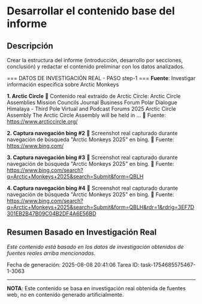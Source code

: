 # Desarrollar el contenido base del informe

## Descripción
Crear la estructura del informe (introducción, desarrollo por secciones, conclusión) y redactar el contenido preliminar con los datos analizados.



=== DATOS DE INVESTIGACIÓN REAL - PASO step-1 ===
**Fuente**: Investigar información específica sobre Arctic Monkeys


**1. Arctic Circle**
   📄 Contenido real extraído de Arctic Circle: Arctic Circle Assemblies Mission Councils Journal Business Forum Polar Dialogue Himalaya - Third Pole Virtual and Podcast Forums 2025 Arctic Circle Assembly The Arctic Circle Assembly will be held in ...
   🔗 Fuente: https://www.arcticcircle.org/


**2. Captura navegación bing #2**
   📄 Screenshot real capturado durante navegación de búsqueda "Arctic Monkeys 2025" en bing.
   🔗 Fuente: https://www.bing.com/


**3. Captura navegación bing #3**
   📄 Screenshot real capturado durante navegación de búsqueda "Arctic Monkeys 2025" en bing.
   🔗 Fuente: https://www.bing.com/search?q=Arctic+Monkeys+2025&search=Submit&form=QBLH


**4. Captura navegación bing #4**
   📄 Screenshot real capturado durante navegación de búsqueda "Arctic Monkeys 2025" en bing.
   🔗 Fuente: https://www.bing.com/search?q=Arctic+Monkeys+2025&search=Submit&form=QBLH&rdr=1&rdrig=3EF7D301EB2B47B09C04B2DF4A6E56BD



## Resumen Basado en Investigación Real
*Este contenido está basado en los datos de investigación obtenidos de fuentes reales arriba mencionadas.*

Fecha de generación: 2025-08-08 20:41:06
Tarea ID: task-1754685575467-1-3063

---
**NOTA**: Este contenido se basa en investigación real obtenida de fuentes web, no en contenido generado artificialmente.

